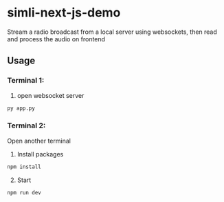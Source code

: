 # simli-next-js-demo

Stream a radio broadcast from a local server using websockets, then read and process the audio on frontend

## Usage

### Terminal 1:

1. open websocket server
```bash
py app.py
```

### Terminal 2:
Open another terminal
1. Install packages
```bash
npm install
```

2. Start
```bash
npm run dev
```
